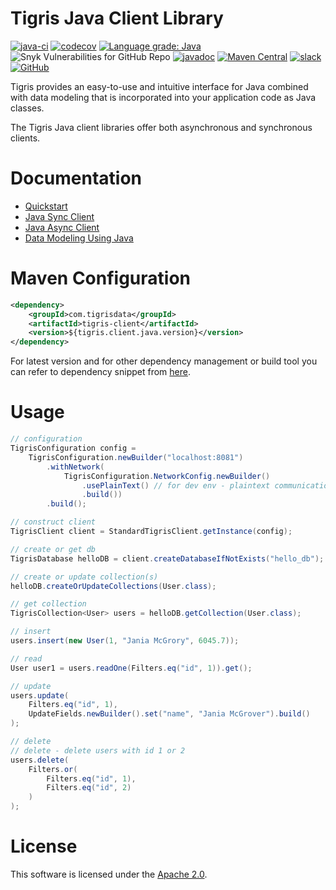 # Tigris Java Client Library

[![java-ci](https://github.com/tigrisdata/tigris-client-java/actions/workflows/java-ci.yml/badge.svg?branch=main)](https://github.com/tigrisdata/tigris-client-java/actions/workflows/java-ci.yml)
[![codecov](https://codecov.io/gh/tigrisdata/tigris-client-java/branch/main/graph/badge.svg)](https://codecov.io/gh/tigrisdata/tigris-client-java)
[![Language grade: Java](https://img.shields.io/lgtm/grade/java/g/tigrisdata/tigris-client-java.svg?logo=lgtm&logoWidth=18)](https://lgtm.com/projects/g/tigrisdata/tigris-client-java/context:java)
![Snyk Vulnerabilities for GitHub Repo](https://img.shields.io/snyk/vulnerabilities/github/tigrisdata/tigris-client-java)
[![javadoc](https://javadoc.io/badge2/com.tigrisdata/tigris-client/javadoc.svg)](https://javadoc.io/doc/com.tigrisdata/tigris-client)
[![Maven Central](https://img.shields.io/maven-central/v/com.tigrisdata/tigris-client-java)](https://mvnrepository.com/artifact/com.tigrisdata/tigris-client)
[![slack](https://img.shields.io/badge/Slack-4A154B?style=for-the-badge&logo=slack&logoColor=white)](https://join.slack.com/t/tigrisdatacommunity/shared_invite/zt-16fn5ogio-OjxJlgttJIV0ZDywcBItJQ)
[![GitHub](https://img.shields.io/github/license/tigrisdata/tigris-client-java)](https://github.com/tigrisdata/tigris-client-java/blob/main/LICENSE)

Tigris provides an easy-to-use and intuitive interface for Java combined with data modeling that is incorporated into your application code as Java classes.

The Tigris Java client libraries offer both asynchronous and synchronous clients.

# Documentation
- [Quickstart](https://docs.tigrisdata.com/quickstart/with-java)
- [Java Sync Client](https://docs.tigrisdata.com/client-libraries/java/sync-client)
- [Java Async Client](https://docs.tigrisdata.com/client-libraries/java/async-client)
- [Data Modeling Using Java](https://docs.tigrisdata.com/datamodels/using-java)

# Maven Configuration

```xml
<dependency>
    <groupId>com.tigrisdata</groupId>
    <artifactId>tigris-client</artifactId>
    <version>${tigris.client.java.version}</version>
</dependency>
```

For latest version and for other dependency management or build tool you can 
refer to dependency snippet from
[here](https://mvnrepository.com/artifact/com.tigrisdata/tigris-client).

# Usage
```java
// configuration
TigrisConfiguration config =
    TigrisConfiguration.newBuilder("localhost:8081")
        .withNetwork(
            TigrisConfiguration.NetworkConfig.newBuilder()
                .usePlainText() // for dev env - plaintext communication
                .build())
        .build();

// construct client
TigrisClient client = StandardTigrisClient.getInstance(config);

// create or get db
TigrisDatabase helloDB = client.createDatabaseIfNotExists("hello_db");

// create or update collection(s)
helloDB.createOrUpdateCollections(User.class);

// get collection
TigrisCollection<User> users = helloDB.getCollection(User.class);

// insert
users.insert(new User(1, "Jania McGrory", 6045.7));

// read
User user1 = users.readOne(Filters.eq("id", 1)).get();

// update
users.update(
    Filters.eq("id", 1), 
    UpdateFields.newBuilder().set("name", "Jania McGrover").build()
);

// delete
// delete - delete users with id 1 or 2
users.delete(
    Filters.or(
        Filters.eq("id", 1), 
        Filters.eq("id", 2)
    )
);
```

# License

This software is licensed under the [Apache 2.0](LICENSE).

